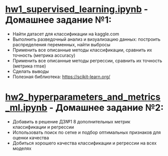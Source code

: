 # [hw1_supervised_learning.ipynb](https://github.com/igor531205/applied_machine_learning_tasks/blob/main/hw1_supervised_learning.ipynb) - Домашнее задание №1:
* Найти датасет для классификации на kaggle.com
* Выполнить разведочный анализ и визуализацию данных: построить распределения переменных, найти выбросы
* Применить все описанные методы классификации, сравнить их точность (метрика accuracy)
* Применить все описанные методы регрессии, сравнить их точность (метрика rmse)
* Сделать выводы
* Полезная библиотека: https://scikit-learn.org/

# [hw2_hyperparameters_and_metrics_ml.ipynb](https://github.com/igor531205/applied_machine_learning_tasks/blob/main/hw2_hyperparameters_and_metrics_ml.ipynb) - Домашнее задание №2:
* Добавить в решение ДЗ№1 8 дополнительных метрик классификации и регрессии
* Использовать поиск по сетке и подбор оптимальных признаков для оценки качества
* Добиться хорошего качества классификации и регрессии на всех моделях

